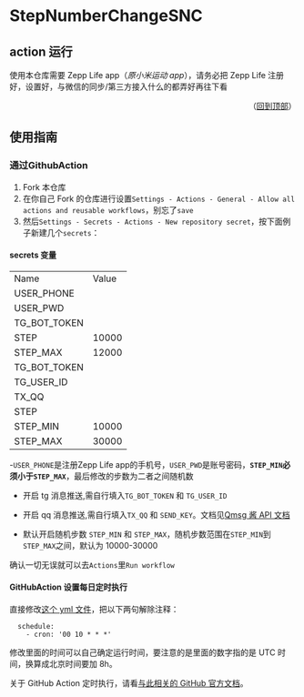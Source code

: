 # StepNumberChangeSNC

## action 运行

使用本仓库需要 Zepp Life app（_原小米运动 app_），请务必把 Zepp Life 注册好，设置好，与微信的同步/第三方接入什么的都弄好再往下看

<p align="right">（<a href="#修改微信运动步数">回到顶部</a>）</p>
  
## 使用指南
### 通过GithubAction
   1. Fork 本仓库
   2. 在你自己 Fork 的仓库进行设置`Settings - Actions - General - Allow all actions and reusable workflows`，别忘了`save`
   3. 然后`Settings - Secrets - Actions - New repository secret`，按下面例子新建几个`secrets`：
#### secrets 变量
   <table>
    <tr>
     <td>Name</td>
     <td>Value</td>
    </tr>
    <tr>
     <td>USER_PHONE</td>
     <td></td>
    </tr>
    <tr>
     <td>USER_PWD</td>
     <td></td>
    </tr>
    <tr>
     <td>TG_BOT_TOKEN</td>
     <td></td>
    </tr>
     <td>STEP</td>
     <td>10000</td>
    </tr>
    <tr>
     <td>STEP_MAX</td>
     <td>12000</td>
    </tr>
    <tr>
     <td>TG_BOT_TOKEN</td>
     <td></td>
    </tr>
    <tr>
     <td>TG_USER_ID</td>
     <td></td>
    </tr>
    <tr>
     <td>TX_QQ</td>
     <td></td>
    </tr>
    <tr>
     <td>STEP</td>
     <td></td>
    </tr>
    <tr>
     <td>STEP_MIN</td>
     <td>10000</td>
    </tr>
    <tr>
     <td>STEP_MAX</td>
     <td>30000</td>
    </tr>
   </table>
   
-`USER_PHONE`是注册Zepp Life app的手机号，`USER_PWD`是账号密码，**`STEP_MIN`必须小于`STEP_MAX`**，最后修改的步数为二者之间随机数

- 开启 tg 消息推送,需自行填入`TG_BOT_TOKEN` 和 `TG_USER_ID`

- 开启 qq 消息推送,需自行填入`TX_QQ` 和 `SEND_KEY`。文档见[Qmsg 酱 API 文档
  ](https://qmsg.zendee.cn/docs/api/)
- 默认开启随机步数 `STEP_MIN` 和 `STEP_MAX`，随机步数范围在`STEP_MIN`到`STEP_MAX`之间，默认为 10000-30000

确认一切无误就可以去`Actions`里`Run workflow`

#### GitHubAction 设置每日定时执行

直接修改[这个 yml 文件](/.github/workflows/action.yml)，把以下两句解除注释：

```
  schedule:
    - cron: '00 10 * * *'
```

修改里面的时间可以自己确定运行时间，要注意的是里面的数字指的是 UTC 时间，换算成北京时间要加 8h。

关于 GitHub Action 定时执行，请看[与此相关的 GitHub 官方文档](https://docs.github.com/en/actions/using-workflows/events-that-trigger-workflows#schedule)。
